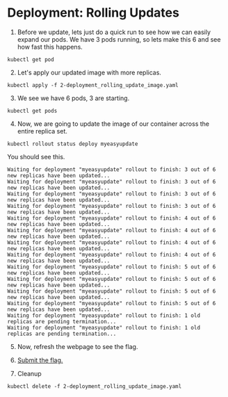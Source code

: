 # Deployment: Rolling Updates

1. Before we update, lets just do a quick run to see how we can easily expand our pods. We have 3 pods running, so lets make this 6 and see how fast this happens.

```
kubectl get pod
```
2. Let's apply our updated image with more replicas.

```
kubectl apply -f 2-deployment_rolling_update_image.yaml
```

3. We see we have 6 pods, 3 are starting.

```
kubectl get pods
```

4. Now, we are going to update the image of our container across the entire replica set.

```
kubectl rollout status deploy myeasyupdate
```

You should see this.

```
Waiting for deployment "myeasyupdate" rollout to finish: 3 out of 6 new replicas have been updated...
Waiting for deployment "myeasyupdate" rollout to finish: 3 out of 6 new replicas have been updated...
Waiting for deployment "myeasyupdate" rollout to finish: 3 out of 6 new replicas have been updated...
Waiting for deployment "myeasyupdate" rollout to finish: 3 out of 6 new replicas have been updated...
Waiting for deployment "myeasyupdate" rollout to finish: 4 out of 6 new replicas have been updated...
Waiting for deployment "myeasyupdate" rollout to finish: 4 out of 6 new replicas have been updated...
Waiting for deployment "myeasyupdate" rollout to finish: 4 out of 6 new replicas have been updated...
Waiting for deployment "myeasyupdate" rollout to finish: 4 out of 6 new replicas have been updated...
Waiting for deployment "myeasyupdate" rollout to finish: 5 out of 6 new replicas have been updated...
Waiting for deployment "myeasyupdate" rollout to finish: 5 out of 6 new replicas have been updated...
Waiting for deployment "myeasyupdate" rollout to finish: 5 out of 6 new replicas have been updated...
Waiting for deployment "myeasyupdate" rollout to finish: 5 out of 6 new replicas have been updated...
Waiting for deployment "myeasyupdate" rollout to finish: 1 old replicas are pending termination...
Waiting for deployment "myeasyupdate" rollout to finish: 1 old replicas are pending termination...
```

5. Now, refresh the webpage to see the flag.

6. [Submit the flag.](https://devslop.ctfd.io/challenges#Challenge%2015-8)
7. Cleanup

```
kubectl delete -f 2-deployment_rolling_update_image.yaml
```
